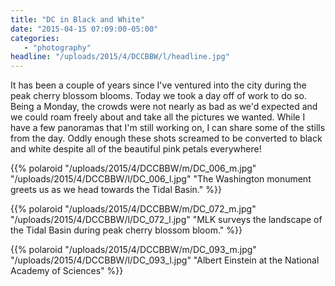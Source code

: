 ```yaml
---
title: "DC in Black and White"
date: "2015-04-15 07:09:00-05:00"
categories:
   - "photography"
headline: "/uploads/2015/4/DCCBBW/l/headline.jpg"
---
```

It has been a couple of years since I've ventured into the city during the peak
cherry blossom blooms. Today we took a day off of work to do so. Being a
Monday, the crowds were not nearly as bad as we'd expected and we could roam
freely about and take all the pictures we wanted. While I have a few panoramas
that I'm still working on, I can share some of the stills from the day. Oddly
enough these shots screamed to be converted to black and white despite all of
the beautiful pink petals everywhere! 

{{% polaroid
   "/uploads/2015/4/DCCBBW/m/DC_006_m.jpg"
   "/uploads/2015/4/DCCBBW/l/DC_006_l.jpg"
   "The Washington monument greets us as we head towards the Tidal Basin."
%}}

{{% polaroid
   "/uploads/2015/4/DCCBBW/m/DC_072_m.jpg"
   "/uploads/2015/4/DCCBBW/l/DC_072_l.jpg"
   "MLK surveys the landscape of the Tidal Basin during peak cherry blossom bloom."
%}}

{{% polaroid
   "/uploads/2015/4/DCCBBW/m/DC_093_m.jpg"
   "/uploads/2015/4/DCCBBW/l/DC_093_l.jpg"
   "Albert Einstein at the National Academy of Sciences"
%}}

